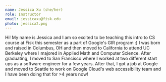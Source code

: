 ```yaml
---
name: Jessica Xu (she/her)
role: Instructor
email: jessicaxu@fisk.edu
photo: jessica2.png
---
```


Hi! My name is Jessica and I am so excited to be teaching this intro to CS course at Fisk this semester as a part of Google's GIR program :) I was born and raised in Columbus, OH and then moved to California to attend UC Berkeley where I majored in Applied Math and Computer Science. After graduating, I moved to San Francisco where I worked at two different start ups as a software engineer for a few years. After that, I got a job at Google and moved to Seattle to work on Google Cloud's web accessibility team and I have been doing that for >4 years now!